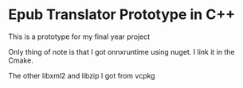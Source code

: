 # Epub Translator Prototype in C++
This is a prototype for my final year project


Only thing of note is that I got onnxruntime using nuget. I link it in the Cmake.

The other libxml2 and libzip I got from vcpkg



